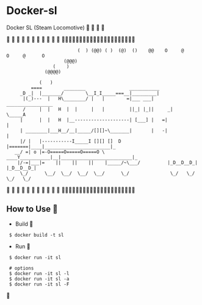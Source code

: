# Docker-sl
Docker SL (Steam Locomotive) :whale: :steam_locomotive: :thought_balloon: :thought_balloon:

:steam_locomotive: :steam_locomotive: :steam_locomotive: :steam_locomotive: :steam_locomotive: :steam_locomotive: :steam_locomotive: :steam_locomotive: :steam_locomotive: :steam_locomotive: :steam_locomotive: :steam_locomotive::steam_locomotive::steam_locomotive::steam_locomotive::steam_locomotive::steam_locomotive::steam_locomotive::steam_locomotive::steam_locomotive::steam_locomotive::steam_locomotive::steam_locomotive::steam_locomotive::steam_locomotive::steam_locomotive::steam_locomotive::steam_locomotive::steam_locomotive::steam_locomotive::steam_locomotive::steam_locomotive:

```
                          (  ) (@@) ( )  (@)  ()    @@    O     @     O     @      O
                     (@@@)
                 (    )
              (@@@@)

            (   )
         ====        ________                ___________
     _D _|  |_______/        \__I_I_____===__|_________|
      |(_)---  |   H\________/ |   |        =|___ ___|      _________________
      /     |  |   H  |  |     |   |         ||_| |_||     _|                \_____A
     |      |  |   H  |__--------------------| [___] |   =|                        |
     | ________|___H__/__|_____/[][]~\_______|       |   -|                        |
     |/ |   |-----------I_____I [][] []  D   |=======|____|________________________|_
   __/ =| o |=-O=====O=====O=====O \ ____Y___________|__|__________________________|_
    |/-=|___|=    ||    ||    ||    |_____/~\___/          |_D__D__D_|  |_D__D__D_|
     \_/      \__/  \__/  \__/  \__/      \_/               \_/   \_/    \_/   \_/
```

:steam_locomotive: :steam_locomotive: :steam_locomotive: :steam_locomotive: :steam_locomotive: :steam_locomotive: :steam_locomotive: :steam_locomotive: :steam_locomotive: :steam_locomotive: :steam_locomotive: :steam_locomotive::steam_locomotive::steam_locomotive::steam_locomotive::steam_locomotive::steam_locomotive::steam_locomotive::steam_locomotive::steam_locomotive::steam_locomotive::steam_locomotive::steam_locomotive::steam_locomotive::steam_locomotive::steam_locomotive::steam_locomotive::steam_locomotive::steam_locomotive::steam_locomotive::steam_locomotive::steam_locomotive:

## How to Use :whale:
- Build :fork_and_knife:
 ```
  $ docker build -t sl
 ```

- Run :running:
 ```
  $ docker run -it sl

  # options
  $ docker run -it sl -l
  $ docker run -it sl -a
  $ docker run -it sl -F
 ```

:steam_locomotive: